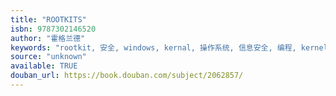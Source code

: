 ```yaml
---
title: "ROOTKITS"
isbn: 9787302146520
author: "霍格兰德"
keywords: "rootkit, 安全, windows, kernal, 操作系统, 信息安全, 编程, kernel"
source: "unknown"
available: TRUE
douban_url: https://book.douban.com/subject/2062857/
---
```

